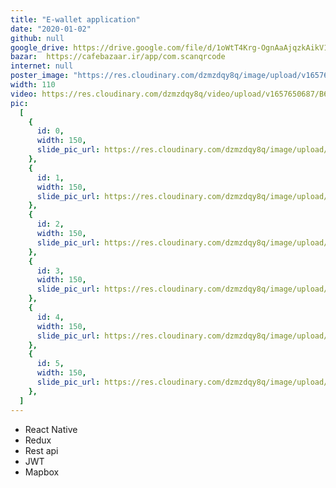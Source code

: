 ```yaml
---
title: "E-wallet application"
date: "2020-01-02"
github: null
google_drive: https://drive.google.com/file/d/1oWtT4Krg-OgnAaAjqzkAikV1EYPJY87z/view?usp=sharing
bazar:  https://cafebazaar.ir/app/com.scanqrcode
internet: null
poster_image: "https://res.cloudinary.com/dzmzdqy8q/image/upload/v1657650455/4_buqyzn.jpg"
width: 110
video: https://res.cloudinary.com/dzmzdqy8q/video/upload/v1657650687/B612_20220529_195149_314_e98swn.mp4
pic:
  [
    {
      id: 0,
      width: 150,
      slide_pic_url: https://res.cloudinary.com/dzmzdqy8q/image/upload/v1657644874/2_Copy_n2qaf1.jpg,
    },
    {
      id: 1,
      width: 150,
      slide_pic_url: https://res.cloudinary.com/dzmzdqy8q/image/upload/v1657650345/1_kboe41.jpg,
    },
    {
      id: 2,
      width: 150,
      slide_pic_url: https://res.cloudinary.com/dzmzdqy8q/image/upload/v1657650455/4_buqyzn.jpg,
    },
    {
      id: 3,
      width: 150,
      slide_pic_url: https://res.cloudinary.com/dzmzdqy8q/image/upload/v1657650500/5_r7uvp4.jpg,
    },
    {
      id: 4,
      width: 150,
      slide_pic_url: https://res.cloudinary.com/dzmzdqy8q/image/upload/v1657650541/6_kkdhvl.jpg,
    },
    {
      id: 5,
      width: 150,
      slide_pic_url: https://res.cloudinary.com/dzmzdqy8q/image/upload/v1657650576/3_dprl2c.jpg,
    },
  ]
---
```


- React Native
- Redux
- Rest api
- JWT
- Mapbox
